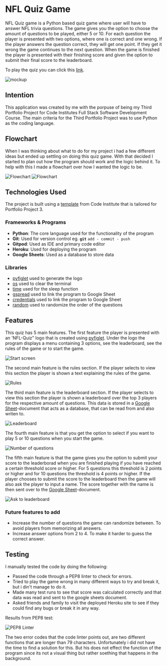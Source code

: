 # NFL Quiz Game
NFL Quiz game is a Python based quiz game where user will have to answer NFL trivia questions. The game gives you the option to choose the amount of questions to be played, either 5 or 10. For each question the player is presented with two options, where one is correct and one wrong. If the player answers the question correct, they will get one point. If they get it wrong the game continues to the next question. When the game is finished the player is presented with their finishing score and given the option to submit their final score to the leaderboard.

To play the quiz you can click this [link](https://henriks-nfl-quiz-568e345c5752.herokuapp.com/).

![mockup](images/mockup.png)

## Intention
This application was created by me with the porpuse of being my Third Portfolio Project for Code Institutes Full Stack Software Development Course. The main criteria for the Third Portfolio Project was to use Python as the coding language.

## Flowchart
When I was thinking about what to do for my project i had a few different ideas but ended up settling on doing this quiz game. With that decided I started to plan out how the program should work and the logic behind it. To help with this I made a flowchart over how I wanted the logic to be.

![Flowchart](images/flowchart1.png)
![Flowchart](images/flowchart2.png)


## Technologies Used
The project is built using a [template](https://github.com/Code-Institute-Org/p3-template) from Code Institute that is tailored for Portfolio Project 3.
### Frameworks & Programs
- **Python**: The core language used for the functionality of the program
- **Git**: Used for version control eg. **`git`** `add - commit - push`
- **Gitpod**: Used as IDE and primary code editor
- **Heroku**: Used for deploying the program
- **Google Sheets**: Used as a database to store data
### Libraries
* [pyfiglet](https://www.geeksforgeeks.org/python-ascii-art-using-pyfiglet-module/) used to generate the logo
* [os](https://www.geeksforgeeks.org/clear-screen-python/) used to clear the terminal
* [time](https://www.programiz.com/python-programming/time/sleep) used for the sleep function
* [gspread](https://docs.gspread.org/en/v3.7.0/api.html) used to link the program to Google Sheet
* [credentials](https://pypi.org/project/credentials/) used to link the program to Google Sheet
* [random](https://docs.python.org/3/library/random.html) used to randomize the order of the questions

## Features
This quiz has 5 main features. The first feature the player is presented with an 'NFL-Quiz" logo that is created using [pyfiglet](https://www.geeksforgeeks.org/python-ascii-art-using-pyfiglet-module/). Under the logo the program displays a menu containing 3 options, see the leaderboard, see the rules of the game or to start the game.

![Start screen](images/start_screen.png)

The second main feature is the rules section. If the player selects to view this section the player is shown a text explaining the rules of the game.

![Rules](images/rules.png)

The third main feature is the leaderboard section. If the player selects to view this section the player is shown a leaderboard over the top 3 players for the respective amount of questions. This data is stored in a [Google Sheet](https://docs.gspread.org/en/v3.7.0/api.html)-document that acts as a database, that can be read from and also writen to.

![Leaderboard](images/leaderboard.png)

The fourth main feature is that you get the option to select if you want to play 5 or 10 questions when you start the game.

![Number of questions](images/number_of_questions.png)

The fifth main feature is that the game gives you the option to submit your score to the leaderborad when you are finished playing if you have reached a certain threshold score or higher. For 5 questions this threshold is 2 points or higher and for 10 questions the threshold is 4 points or higher. If the player chooses to submit the score to the leaderboard then the game will also ask the player to input a name. The score together with the name is then sent over to the [Google Sheet](https://docs.gspread.org/en/v3.7.0/api.html)-document.

![Ask to leaderboard](images/ask_to_leaderboard.png)

### Future features to add
- Increase the number of questions the game can randomize between. To avoid players from memorizing all answers.
- Increase answer options from 2 to 4. To make it harder to guess the correct answer.

## Testing
I manually tested the code by doing the following:

- Passed the code through a PEP8 linter to check for errors.
- Tried to play the game wrong in many different ways to try and break it, but i din't manage to do it.
- Made many test runs to see that score was calculated correctly and that data was read and sent to the google sheets document. 
- Asked friends and family to visit the deployed Heroku site to see if they could find any bugs or break it in any way.

Results from PEP8 test:

![PEP8 Linter](images/PEP8.png)

The two error codes that the code linter points out, are two different functions that are longer than 79 characters. Unfortunately i did not have the time to find a solution for this. But his does not effect the function of the program since its not a visual thing but rather soething that happens in the background.
